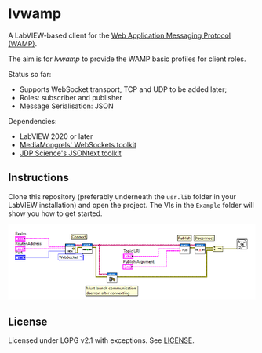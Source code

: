 # lvwamp

A LabVIEW-based client for the [Web Application Messaging Protocol
(WAMP)](https://wamp-proto.org/).

The aim is for _lvwamp_ to provide the WAMP basic profiles for client roles.

Status so far:

*   Supports WebSocket transport, TCP and UDP to be added later;
*   Roles: subscriber and publisher
*   Message Serialisation: JSON

Dependencies:

*   LabVIEW 2020 or later
*   [MediaMongrels' WebSockets toolkit](https://www.vipm.io/package/mediamongrels_ltd_lib_websockets_api/)
*   [JDP Science's JSONtext toolkit](https://www.vipm.io/package/jdp_science_jsontext/)

## Instructions

Clone this repository (preferably underneath the `usr.lib` folder in
your LabVIEW installation) and open the project. The VIs in the
`Example` folder will show you how to get started.

![Example](example.png)

## License

Licensed under LGPG v2.1 with exceptions. See [LICENSE](LICENSE).
